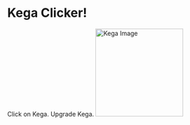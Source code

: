 # Kega Clicker!
Click on Kega. Upgrade Kega.
<img src="https://pet-eu.com/wp-content/uploads/2020/05/keg.png" alt="Kega Image" width="200"/>